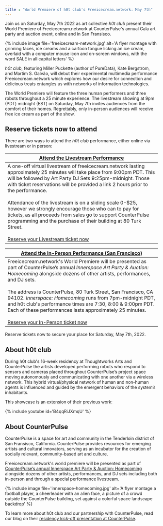 ```yaml
---
title : "World Premiere of h0t club's Freeicecream.network: May 7th"
---
```

Join us on Saturday, May 7th 2022 as art collective _h0t club_ present their World Premiere of Freeicecream.network at CounterPulse's annual Gala art party and auction event, online and in San Fransisco.

{% include image file='freeicecream-network.jpg'
   alt='A flyer montage with grinning faces, ice creams and a cartoon tongue licking an ice cream, overlaid with a computer mouse icon and on-screen windows, with the word SALE in all capital letters' %}

_h0t club_, featuring Miller Puckette (author of PureData), Kate Bergstrom, and Martim S. Galvão, will debut their experimental multimedia performance Freeicecream.network which explores how our desire for connection and delicious treats entangles us with networks of information technologies.

<!--excerpt-ends-->

The World Premiere will feature the three human performers and three robots throughout a 25 minute experience. The livestream showing at 9pm (PDT) midnight (EST) on Saturday, May 7th invites audiences from the comfort of their homes. Regrettably, only in-person audiences will receive free ice cream as part of the show.

## Reserve tickets now to attend

There are two ways to attend the _h0t club_ performance, either online via livestream or in person:

| **[Attend the Livestream Performance](https://counterpulse.secure.force.com/ticket/#/instances/a0F4y00000aPPh8EAG)** |
| - |
| A one-off virtual livestream of freeicecream.network lasting approximately 25 minutes will take place from 9:00pm PDT. This will be followed by Art Party DJ Sets 9:25pm-midnight. Those with ticket reservations will be provided a link 2 hours prior to the performance.<br><br>Attendance of the livestream is on a sliding scale 0-$25, however we strongly encourage those who can to pay for tickets, as all proceeds from sales go to support CounterPulse programming and the purchase of their building at 80 Turk Street.<br><br>[Reserve your Livestream ticket now](https://counterpulse.secure.force.com/ticket/#/instances/a0F4y00000aPPh8EAG) |

| **[Attend the In-Person Performance (San Francisco)](https://counterpulse.secure.force.com/ticket/#/events/a0S4y00000Djc5jEAB)** |
| - |
| Freeicecream.network's World Premiere will be presented as part of CounterPulse’s annual _Innerspace Art Party & Auction: Homecoming_ alongside dozens of other artists, performances, and DJ sets.<br><br>The address is CounterPulse, 80 Turk Street, San Francisco, CA 94102. _Innerspace: Homecoming_ runs from 7pm-midnight PDT, and h0t club's performance times are 7:30, 8:00 & 9:00pm PDT. Each of these performances lasts approximately 25 minutes.<br><br>[Reserve your In-Person ticket now](https://counterpulse.secure.force.com/ticket/#/events/a0S4y00000Djc5jEAB) |

Reserve tickets now to secure your place for Saturday, May 7th, 2022.

## About h0t club

During h0t club's 16-week residency at Thoughtworks Arts and CounterPulse the artists developed performing robots who respond to sensors and cameras placed throughout CounterPulse’s project space moving autonomously and communicating with one another via a wireless network. This hybrid virtual/physical network of human and non-human agents is influenced and guided by the emergent behaviors of the system’s inhabitants.

This showcase is an extension of their previous work: 

{% include youtube id='B4qqRiJXmqU' %}

## About CounterPulse

CounterPulse is a space for art and community in the Tenderloin district of San Fransisco, California. CounterPulse provides resources for emerging artists and cultural innovators, serving as an incubator for the creation of socially relevant, community-based art and culture.

Freeicecream.network's world premiere will be presented as part of [CounterPulse’s annual Innerspace Art Party & Auction: Homecoming](https://counterpulse.org/event/innerspace2022/) alongside dozens of other artists, performances, and DJ sets including both in-person and through a special performance livestream. 

{% include image file='innerspace-homecoming.jpg'
   alt='A flyer montage a football player, a cheerleader with an alien face, a picture of a crowd outside the CounterPulse building, set against a colorful space landscape backdrop' %}

To learn more about h0t club and our partnership with CounterPulse, read our blog on their [residency kick-off presentation at CounterPulse](https://thoughtworksarts.io/blog/network-improvisation-projects-counterpulse-festival/).